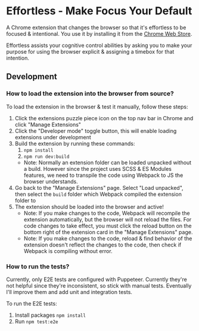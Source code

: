 # Effortless - Make Focus Your Default

A Chrome extension that changes the browser so that it's effortless to be focused & intentional. You use it by installing it from the [Chrome Web Store](https://chrome.google.com/webstore/detail/effortless-make-focus-you/pfkeilinhgpmadhklhbpabebpapmdein).

Effortless assists your cognitive control abilities by asking you to make your purpose for using the browser explicit & assigning a timebox for that intention.

## Development

### How to load the extension into the browser from source?

To load the extension in the browser & test it manually, follow these steps:

1. Click the extensions puzzle piece icon on the top nav bar in Chrome and click "Manage Extensions"
2. Click the "Developer mode" toggle button, this will enable loading extensions under development
3. Build the extension by running these commands:
   1. `npm install`
   2. `npm run dev:build`
   - Note: Normally an extension folder can be loaded unpacked without a build. However since the project uses SCSS & ES Modules features, we need to transpile the code using Webpack to JS the browser understands.
4. Go back to the "Manage Extensions" page. Select "Load unpacked", then select the `build` folder which Webpack compiled the extension folder to
5. The extension should be loaded into the browser and active!
   - Note: If you make changes to the code, Webpack will recompile the extension automatically, but the browser will not reload the files. For code changes to take effect, you must click the reload button on the bottom right of the extension card in the "Manage Extensions" page.
   - Note: If you make changes to the code, reload & find behavior of the extension doesn't reflect the changes to the code, then check if Webpack is compiling without error.

### How to run the tests?

Currently, only E2E tests are configured with Puppeteer. Currently they're not helpful since they're inconsistent, so stick with manual tests. Eventually I'll improve them and add unit and integration tests.

To run the E2E tests:

1. Install packages `npm install`
2. Run `npm test:e2e`

